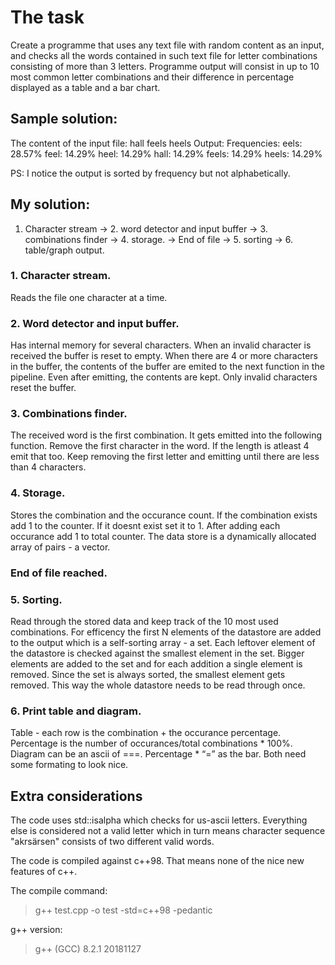 # The task

Create a programme that uses any text file with random content as an input, and checks all the words contained in such text file for letter combinations consisting of more than 3 letters.
Programme output will consist in up to 10 most common letter combinations and their difference in percentage displayed as a table and a bar chart.

## Sample solution:

The content of the input file:
hall feels heels
Output:
Frequencies:
eels: 28.57%
feel: 14.29%
heel: 14.29%
hall: 14.29%
feels: 14.29%
heels: 14.29%

PS: I notice the output is sorted by frequency but not alphabetically.

## My solution:

1. Character stream -> 2. word detector and input buffer -> 3. combinations finder -> 4. storage. -> End of file -> 5. sorting -> 6. table/graph output.

### 1. Character stream.
Reads the file one character at a time.

### 2. Word detector and input buffer.
Has internal memory for several characters. When an invalid character is received the buffer is reset to empty. When there are 4 or more characters in the buffer, the contents of the buffer are emited to the next function in the pipeline. Even after emitting, the contents are kept. Only invalid characters reset the buffer.

### 3. Combinations finder.
The received word is the first combination. It gets emitted into the following function. Remove the first character in the word. If the length is atleast 4 emit that too. Keep removing the first letter and emitting until there are less than 4 characters.

### 4. Storage.
Stores the combination and the occurance count. If the combination exists add 1 to the counter. If it doesnt exist set it to 1. After adding each occurance add 1 to total counter. The data store is a dynamically allocated array of pairs - a vector.

### End of file reached.

### 5. Sorting.
Read through the stored data and keep track of the 10 most used combinations. For efficency the first N elements of the datastore are added to the output which is a self-sorting array - a set. Each leftover element of the datastore is checked against the smallest element in the set. Bigger elements are added to the set and for each addition a single element is removed. Since the set is always sorted, the smallest element gets removed. This way the whole datastore needs to be read through once.

### 6. Print table and diagram.
Table - each row is the combination + the occurance percentage. Percentage is the number of occurances/total combinations * 100%.
Diagram can be an ascii of ===. Percentage * “=” as the bar.
Both need some formating to look nice.

## Extra considerations

The code uses std::isalpha which checks for us-ascii letters. Everything else is considered not a valid letter which in turn means character sequence "akrsärsen" consists of two different valid words.

The code is compiled against c++98. That means none of the nice new features of c++.

The compile command:
> g++ test.cpp -o test -std=c++98 -pedantic

g++ version:
> g++ (GCC) 8.2.1 20181127
